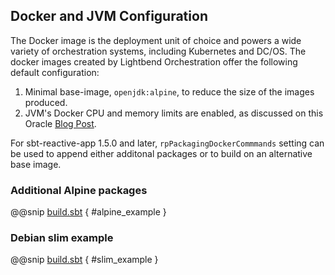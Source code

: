 ## Docker and JVM Configuration

The Docker image is the deployment unit of choice and powers a wide variety of orchestration systems, including Kubernetes and DC/OS. The docker images created by Lightbend Orchestration offer the following default configuration:

1. Minimal base-image, `openjdk:alpine`, to reduce the size of the images produced.
2. JVM's Docker CPU and memory limits are enabled, as discussed on this Oracle [Blog Post](https://blogs.oracle.com/java-platform-group/java-se-support-for-docker-cpu-and-memory-limits).

For sbt-reactive-app 1.5.0 and later, `rpPackagingDockerCommmands` setting can be used to append either additonal packages or to build on an alternative base image.

### Additional Alpine packages

@@snip [build.sbt](../../../sbt-test/orchestration/alpine/build.sbt) { #alpine_example }

### Debian slim example

@@snip [build.sbt](../../../sbt-test/orchestration/slim/build.sbt) { #slim_example }

